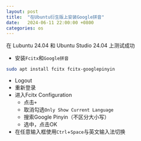 ```yaml
---
layout: post
title:  "在Ubuntu衍生版上安装Google拼音"
date:   2024-06-11 22:00:00 +0800
categories: os
---
```

在 Lubuntu 24.04 和 Ubuntu Studio 24.04 上测试成功
- 安装`Fcitx`和`Google拼音`
```bash
sudo apt install fcitx fcitx-googlepinyin
```
- Logout
- 重新登录
- 进入Fcitx Configuration
	- 点击`+`
	- 取消勾选`Only Show Current Language`
	- 搜索Google Pinyin（不区分大小写）
	- 选中，点击OK
- 在任意输入框使用`Ctrl`+`Space`与英文输入法切换
